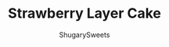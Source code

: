 ---
layout: ../../layouts/MarkdownPostLayout.astro
title: Strawberry Layer Cake
author: ShugarySweets
pubDate: 2018-10-28
description: "This moist cake is bursting with natural strawberry flavor! Beautiful Strawberry Cake layers are covered in an irresistible buttercream frosting. No food coloring or artificial flavors. Just a picture perfect summery dessert!"
image_url: https://www.shugarysweets.com/wp-content/uploads/2017/12/strawberry-cake-facebook.jpg
tags: ["Cake","American"]
calories: 303
protein: 2
carbohydrates: 44
fats: 14
fiber: 0
ingredients: ["1 ounce bag freeze dried strawberries","5 large egg whites, room temperature","3/4 cup buttermilk, divided","3/4 cup unsalted butter, softened to room temperature","2 teaspoons vanilla extract","1 3/4 cups granulated sugar","2 1/4 cup cake flour","1 Tablespoon baking powder","1/2 teaspoon kosher salt","1 ounce bag freeze dried strawberries","1 cup unsalted butter, softened","4 cups powdered sugar","3 Tablespoons milk","1 teaspoon vanilla extract"]
serves: 16
time: "1 hour 28 minutes"
prepTime: "30 minutes"
instructions: ["Being by adding the freeze dried strawberries to a food processor and pulse until fine crumbs. You may have some small bits and pieces, and that is perfectly fine. Set aside. (You should have about 1/2 cup of crumbs).","Preheat oven to 350 degrees F. Grease and flour two 9-inch round cake pans and line the bottoms with parchment paper circles. Set aside.","In a small bowl, whisk together the egg whites with 1/4 cup of the buttermilk. Set aside.","In a medium bowl, combine cake flour with baking powder and kosher salt. Whisk together and set aside.","In a large mixing bowl, beat butter with granulated sugar and strawberry crumbs. Scrape down sides of bowl as needed and beat for about 2-3 minutes, until fully blended.","Beat in vanilla extract.","Add in the dry ingredients, slowly, just until combined. SLowly add in the egg mixture, beating until well blended (about 1 minute).","Finaly, beat in the remaining buttermilk.","Pour batter evenly into the prepared cake pans. Bake for 26-28 minutes until lightly browned and springs back when you touch it.","Remove from oven and cool in pans for 5 minutes. Invert onto parchment paper lined wire racks. Cool completely.","In a food processor, pulse freeze dried strawberries until fine crumbs. Set aside.","In a large mixing bowl with whisk attachment, beat butter for 2-3 minutes until pale in color (scrape down the sides of the bowl as needed).","Add in powdered sugar, milk, vanilla, and strawberry crumbs.","Beat an additional 2-3 minutes until well blended, and fluffy. Add in more milk if needed to achieve the consistency you want.","To assemble, place one layer of cake on a cake platter. Slide some parchment paper strips under the edges around the cake to keep the platter clean.","Spread about 1 1/2 cups of frosting on top of cake. Add second layer of cake.","Spread remaining frosting on top and sides of cake using an offset spatula. Once cake is frosted, remove strips of parchment paper."]
nutrition: ["303 calories","44 grams carbohydrates","36 milligrams cholesterol","14 grams fat","0 grams fiber","2 grams protein","8 grams saturated fat","117 grams sodium","33 grams sugar","0 grams trans fat","4 grams unsaturated fat"]
---